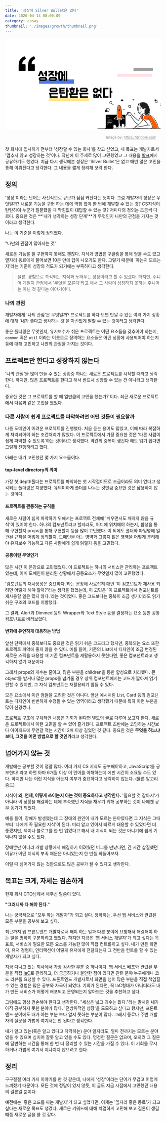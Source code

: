 ```yaml
---
title: '성장에 Silver Bullet은 없다'
date: 2020-04-13 08:00:09
category: essay
thumbnail: './images/growth/thumbnail.png'
---
```


![image-thumbnail](./images/growth/thumbnail.png)

<div style="opacity: 0.5; padding-right: 15px; text-align:right">
    <sup>Image by: <a href="https://dribbble.com/shots/7093773-Landing-page-exploration">https://dribble.com</a></sup>
</div>

첫 회사에 입사하기 전부터 '성장할 수 있는 회사'를 찾고 싶었고, 내 목표는 개발자로서 '멈추지 않고 성장하는 것'이다. 작년에 이 주제로 많이 고민했었고 그 내용을 [발표](https://speakerdeck.com/soyoung210/jeolmang-deuribeun-seongjang-hamgge-ilhago-sipeun-gaebaljaga-doegiggaji)에서 공유하기도 했었다.  지금 다시 생각해본 성장은 'Silver Bullet'은 없고 매번 많은 고민을 통해 이뤄진다고 생각한다. 그 내용을 짧게 정리해 보려 한다.

## 정의

'성장'이라는 단어는 사전적으로 규모가 점점 커진다는 뜻이다. 그럼 개발자의 성장은 무엇일까? 새로운 기능을 구현 하는 데에 막힘 없이 한 번에 개발할 수 있는 것? CS지식이 탄탄하여 누군가 질문했을 때 막힘없이 대답할 수 있는 것? 저마다의 정의는 조금씩 다르다. 중요한 것은 **'내가 생각하는 성장 단계'**가 무엇인지 나만의 관점을 가지는 것이라고 생각한다.

나는 이 기준을 이렇게 정의했다.

"나만의 관점이 많아지는 것"

새로운 기능을 잘 구현하지 못해도 괜찮다. 지식과 방법은 구글링을 통해 얻을 수도 있고 옆자리 동료에게 물어보면 10분 만에 답이 나오기도 한다. 그렇기 때문에 '아는지 모르는지'라는 기준이 성장의 척도가 되기에는 부족하다고 생각한다.

> 물론, 경험으로 축적되는 지식과 노하우는 성장이라고 할 수 있겠다. 하지만, 주니어 개발자 관점에서 '무엇을 모른다'라고 해서 그 사람이 성장하지 못하는 주니어는 아닌 것 같다는 이야기이다.

### 나의 관점

개발자에게 '나의 관점'은 무엇일까? 프로젝트를 하다 보면 만날 수 있는 여러 가지 상황에 대해 '내가 좋다고 생각하는 것'을 자신있게 말할 수 있는 것이라고 생각한다.

좋은 폴더링은 무엇인지, 유지보수가 쉬운 프로젝트는 어떤 요소들을 갖추어야 하는지, `common` 혹은 `util` 이라는 이름으로 정의하는 요소들은 어떤 상황에 사용되어야 하는지 등에 대해 고민하고 나만의 관점을 가지는 것이다.

## 프로젝트만 한다고 성장하지 않는다

'나의 관점'을 많이 만들 수 있는 상황중 하나는 새로운 프로젝트를 시작할 때라고 생각한다. 하지만, 많은 프로젝트를 한다고 해서 반드시 성장할 수 있는 건 아니라고 생각한다.

중요한 것은 그 프로젝트를 할 때 얼만큼의 고민을 했는가? 이다. 최근 새로운 프로젝트에서 다음과 같은 고민을 했었다.

### 다른 사람이 쉽게 프로젝트를 파악하려면 어떤 것들이 필요할까

나름 도메인이 어려운 프로젝트를 진행했다. 처음 듣는 용어도 많았고, 이에 따라 복잡하게 처리되어야 하는 조건처리가 많았다. 이 프로젝트에서 가장 중요한 것은 '다른 사람이 쉽게 파악할 수 있도록'하는 것이라고 생각했다. 약간의 중복이 생긴다 해도 읽기 쉽다면 그렇게 진행하려고 했다.

아래는 내가 고민했던 몇 가지 요소들이다.

#### top-level directory의 의미

가장 첫 depth폴더는 프로젝트를 파악하는 첫 시작점이므로 조금이라도 의미 없다고 생각되는 폴더링은 지양했다. 유의미하게 폴더를 나누는 것만큼 중요한 것은 남용하지 않는 것이다.

#### 프로젝트를 관통하는 규칙들

새로운 사람이 쉽게 파악하기 위해서는 프로젝트 전체에 '쉬우면서도 깨지지 않을 규칙'이 있어야 한다. 하나의 컴포넌트라고 할지라도, 어디에 위치해야 하는지, 합성을 통해 구현할지 props를 통해 구현할지 등을 많이 고민했다.
이 외에도 폴더와 파일명에 일관된 규칙을 어떻게 정의할지, 도메인을 아는 영역과 그렇지 않은 영역을 어떻게 분리해야 유지보수 가능하고 다른 사람에게 쉽게 읽힐지 등을 고민했다.

#### 공통이란 무엇인가

많은 시간 이 문장으로 고민했었다. 이 프로젝트는 하나의 서비스만 관리하는 프로젝트였는데, 이미 도메인이 분리된 상황에서 공통요소가 무엇일지 많이 고민했었다.

'컴포넌트의 재사용성은 중요하다.'라는 문장에 사로잡혀 매번 '이 컴포넌트가 재사용 되려면 어떻게 해야 할까?'라는 생각을 했었는데, 이 고민은 '이 프로젝트에서 컴포넌트를 재사용할 일은 많지 않다.'라는 것이었다. 좋은 코드보다는 중복이 조금 생기더라도 읽기 쉬운 구조와 코드를 지향했다.

그 결과, Alert과 Dimmed 등의 Wrapper와 Text Style 등을 결정하는 요소 등만 공통 컴포넌트로 바라보았다.

#### 변화에 유연하게 대응하는 방법

앞선 단락에서 중복보다도 중요한 것은 읽기 쉬운 코드라고 했지만, 중복되는 요소 또한 프로젝트 파악에 좋지 않을 수 있다. 예를 들어, 기존의 List에서 디자인이 조금 변경된 새로운 스펙을 대응할 때 기존 컴포넌트를 재활용하지 못한다면, 좋은 컴포넌트라고 생각하지 않기 때문이다.

그래서 props의 개수는 줄이고, 많은 부분을 children을 통한 합성으로 처리했다. 큰 object를 받거나 많은 props를 넘겨줄 경우 상위 컴포넌트에서는 코드가 짧아져 읽기 편할 수 있지만, 그 자식 컴포넌트는 재활용되기 힘들 수 있다.

모든 요소에서 이런 점들을 고려한 것은 아니다. 앞선 예시처럼 List, Card 등의 컴포넌트는 디자인이 빈번하게 수정될 수 있는 영역이라고 생각했기 때문에 특히 이런 부분을 많이 신경썼다.

프로젝트 구조에 구체적인 내용은 기회가 된다면 별도의 글로 다루어 보고자 한다. 새로운 프로젝트에서 이런 고민을 할 수 있어 즐거웠다. 프로젝트 초반에는 코딩하는 시간보다 아이패드에 무언갈 적는 시간이 2배 이상 길었던 것 같다. 중요한 것은 **무엇을 하느냐보다, 그것을 어떤 방법으로 할 것인가**라고 생각한다.

## 넘어가지 않는 것

개발에는 공부할 것이 정말 많다. 여러 가지 CS 지식도 공부해야하고, JavaScript를 공부한다! 라고 하면 아마 6개월 이상 이 언어를 이해하는데 에만 시간이 소요될 수도 있다. 하지만 나는 이런 지식을 아는지 여부가 중요하다고 생각하지 않는다. (물론 알고리즘도)

지식이 **왜, 언제, 어떻게 쓰이는지 아는 것이 중요하다고 생각한다.** '필요할 것 같아서'가 아니라 이 상황을 해결하는 데에 부족했던 지식을 채우기 위해 공부하는 것이 나에겐 공부 동기가 되었다.

예를 들어, 장애가 발생했는데 그 장애의 원인이 내가 모르는 분야였다면 그 지식은 그때부터 '나에게 꼭 필요한 지식'이 된다. 미리 알고 있어서 빠르게 대응할 수 있었다면 더 좋겠지만, 책이나 블로그를 한 번 읽었다고 해서 내 지식이 되는 것은 아니기에 쉽게 기억나지 않을 수도 있다.

장애뿐만 아니라 개발 상황에서 해결하기 어려웠던 버그를 만났다면, 긴 시간 삽질했던 이유가 어떤 지식의 부족 때문은 아니었는지 한 번쯤 되돌아보자.

이럴 때 넘어가지 않는 것만으로도 많은 공부가 될 수 있다고 생각한다.

## 목표는 크게, 자세는 겸손하게

현재 회사 CTO님께서 해주신 말씀이 있다.

**"그러니까 다 해야 된다."**

나는 궁극적으로 "모두 하는 개발자"가 되고 싶다. 정확히는, 우선 웹 서비스와 관련된 모든 부분을 공부해 보고 싶다.

최근까지 웹 프론트엔드 개발자로서 해야 하는 일과 다른 분야에 요청해서 해결해야 하는 일을 명확히 구분하려고 했었다. 하지만 지금은 '웹 서비스 개발자'가 되고 싶다는 목표로, 서비스에 필요한 모든 요소를 가능한 많이 직접 컨트롤하고 싶다. 내가 만든 화면이, 유저 경험이, 인터랙션이 어떻게 유저에게 전달되는지 그 전반을 컨트롤 할 수 있는 개발자가 되고 싶다.

지금 다니고 있는 회사에서 가장 감사한 부분 중 하나이다. 웹 서비스 배포와 관련된 부분을 직접 [IaC](https://en.wikipedia.org/wiki/Infrastructure_as_code)로 관리하고, 더 궁금하거나 불안한 점이 있다면 관련 분야 누구에게나 코드 리뷰를 요청할 수 있다. 프론트엔드 개발자로서 화면을 넘어 많은 부분을 직접 책임질 수 있는 경험은 많은 공부와 자극이 되었다. 기회가 된다면, 꼭 IaC형태가 아니더라도 내가 만든 서비스가 어떻게 배포되고 운영되는지 알아보는 것을 추천하고 싶다.

그럼에도 항상 겸손해야 한다고 생각한다. "세상은 넓고 괴수는 많다."라는 말처럼 내가 아직 공부하지 못한 분야가 많다. '전방위적인 성장'을 도모하고 싶다고 했지만, 프론트엔드 분야에도 내가 아는 부분 보다 알지 못하는 부분이 많다. 그래서 동료나 주변 개발자의 질문을 가볍게 여겨서는 안 된다고 생각한다.

내가 알고 있는(혹은 알고 있다고 착각하는) 분야 일지라도, 얼마 전까지는 모르는 분야였을 수 있으며 심지어 잘못 알고 있을 수도 있다. 멍청한 질문은 없으며, 오히려 그 질문에 답변하는 시간을 통해 한 번 더 정리할 수 있는 시간을 가질 수 있다. 이 기회를 무시하거나 가볍게 여겨서 지나치지 않으려고 한다.

## 정리

구구절절 여러 가지 이야기를 한 것 같은데, 나에게 '성장'이라는 단어가 무겁고 어렵게 느껴졌기 때문이다. 모든 것에 정답이 있지 않듯, 이 글도 지금 시점에서 고민했던 내용의 결론일 뿐이다.

예전에는 '좋은 코드를 짜는 개발자'가 되고 싶었다면, 이제는 '옆자리 좋은 동료'가 되고 싶다는 새로운 목표도 생겼다. 새로운 키워드에 대해 치열하게 고민해 보고 결론이 생길 때쯤 새로운 글을 쓸 것 같다.
